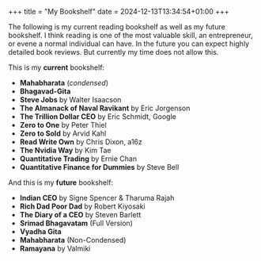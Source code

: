+++
title = "My Bookshelf"
date = 2024-12-13T13:34:54+01:00
+++

The following is my current reading bookshelf as well as my future bookshelf. I think reading is one of the most valuable skill, an entrepreneur, or evene a normal individual can have.
In the future you can expect highly detailed book reviews. But currently my time does not allow this.

This is my **current** bookshelf:

- **Mahabharata** (*condensed*)
- **Bhagavad-Gita**
- **Steve Jobs** by Walter Isaacson
- **The Almanack of Naval Ravikant** by Eric Jorgenson
- **The Trillion Dollar CEO** by Eric Schmidt, Google
- **Zero to One** by Peter Thiel
- **Zero to Sold** by Arvid Kahl
- **Read Write Own** by Chris Dixon, a16z
- **The Nvidia Way** by Kim Tae
- **Quantitative Trading** by Ernie Chan
- **Quantitative Finance for Dummies** by Steve Bell

And this is my **future** bookshelf:

- **Indian CEO** by Signe Spencer & Tharuma Rajah
- **Rich Dad Poor Dad** by Robert Kiyosaki
- **The Diary of a CEO** by Steven Barlett
- **Srimad Bhagavatam** (Full Version)
- **Vyadha Gita**
- **Mahabharata** (Non-Condensed)
- **Ramayana** by Valmiki
